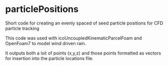 # particlePositions
Short code for creating an evenly spaced of seed particle positions for CFD particle tracking

This code was used with icoUncoupledKinematicParcelFoam and OpenFoam7 to model wind driven rain.

It outputs both a lsit of points (x,y,z) and those points formatted as vectors for insertion into the particle locations file.

